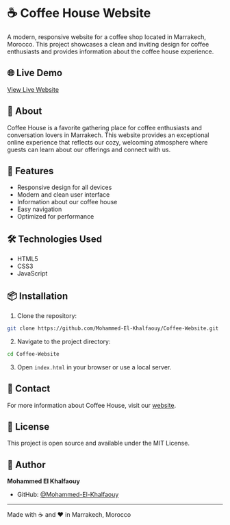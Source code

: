 # ☕ Coffee House Website

A modern, responsive website for a coffee shop located in Marrakech, Morocco. This project showcases a clean and inviting design for coffee enthusiasts and provides information about the coffee house experience.

## 🌐 Live Demo

[View Live Website](https://mohammed-el-khalfaouy.github.io/Coffee-Website/)

## 📖 About

Coffee House is a favorite gathering place for coffee enthusiasts and conversation lovers in Marrakech. This website provides an exceptional online experience that reflects our cozy, welcoming atmosphere where guests can learn about our offerings and connect with us.

## 🚀 Features

- Responsive design for all devices
- Modern and clean user interface
- Information about our coffee house
- Easy navigation
- Optimized for performance

## 🛠️ Technologies Used

- HTML5
- CSS3
- JavaScript

## 📦 Installation

1. Clone the repository:
```bash
git clone https://github.com/Mohammed-El-Khalfaouy/Coffee-Website.git
```

2. Navigate to the project directory:
```bash
cd Coffee-Website
```

3. Open `index.html` in your browser or use a local server.

## 📱 Contact

For more information about Coffee House, visit our [website](https://mohammed-el-khalfaouy.github.io/Coffee-Website/).

## 📄 License

This project is open source and available under the MIT License.

## 👤 Author

**Mohammed El Khalfaouy**
- GitHub: [@Mohammed-El-Khalfaouy](https://github.com/Mohammed-El-Khalfaouy)

---

Made with ☕ and ❤️ in Marrakech, Morocco
